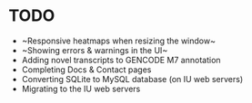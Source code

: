 # TODO

* ~Responsive heatmaps when resizing the window~
* ~Showing errors & warnings in the UI~
* Adding novel transcripts to GENCODE M7 annotation
* Completing Docs & Contact pages
* Converting SQLite to MySQL database (on IU web servers)
* Migrating to the IU web servers

